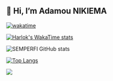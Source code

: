## 👋 Hi, I’m Adamou NIKIEMA

[![wakatime](https://wakatime.com/badge/user/018cd4cd-43bc-4cbd-a399-a0c0b31e0331.svg)](https://wakatime.com/@018cd4cd-43bc-4cbd-a399-a0c0b31e0331)

<!--
**semperfi13/semperfi13** is a ✨ _special_ ✨ repository because its `README.md` (this file) appears on your GitHub profile.

Here are some ideas to get you started:

- 🔭 I’m currently working on ...
- 🌱 I’m currently learning ...
- 👯 I’m looking to collaborate on ...
- 🤔 I’m looking for help with ...
- 💬 Ask me about ...
- 📫 How to reach me: ...
- 😄 Pronouns: ...
- ⚡ Fun fact: ...
-->

[![Harlok's WakaTime stats](https://github-readme-stats.vercel.app/api/wakatime?username=semperfi13)](https://github.com/anuraghazra/github-readme-stats)

![SEMPERFI GitHub stats](https://github-readme-stats.vercel.app/api?username=semperfi13&show_icons=true&hide=contribs,prs)

[![Top Langs](https://github-readme-stats.vercel.app/api/top-langs/?username=semperfi13&layout=pie&langs_count=10)](https://github.com/semperfi13/github-readme-stats)

<a href="https://visitcount.itsvg.in">
  <img src="https://visitcount.itsvg.in/api?id=semperfi13&label=Profile%20Views&pretty=false" />
</a>
